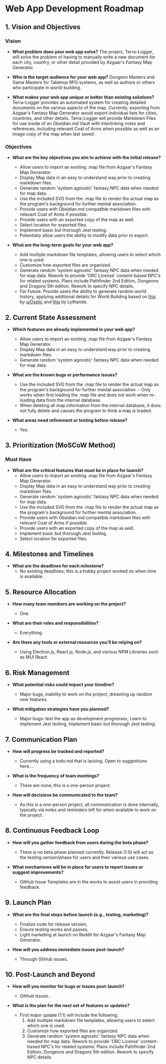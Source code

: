 # Web App Development Roadmap

## 1. Vision and Objectives

### Vision

- **What problem does your web app solve?**
  The project, Terra-Logger, will solve the problem of having to manually write a new document for each city, country, or other detail provided by Azgaar's Fantasy Map Generator.

- **Who is the target audience for your web app?**
  Dungeon Masters and Game Masters for Tabletop RPG systems, as well as authors or others who participate in world-building.

- **What makes your web app unique or better than existing solutions?**
  Terra-Logger provides an automated system for creating detailed documents on the various aspects of the map. Currently, exporting from Azgaar's Fantasy Map Generator would export individual lists for cities, countries, and other details. Terra-Logger will provide Markdown Files for use inside of an Obsidian.md Vault with interlinking notes and references, including relevant Coat of Arms when possible as well as an image copy of the map when last saved.

### Objectives

- **What are the key objectives you aim to achieve with the initial release?**

  - Allow users to import an existing .map file from Azgaar's Fantasy Map Generator.
  - Display Map data in an easy to understand way prior to creating markdown files.
  - Generate random 'system agnostic' fantasy NPC data when needed for map data.
  - Use the included SVG from the .map file to render the actual map as the program's background for further mental association.
  - Provide users with Obsidian.md compatible markdown files with relevant Coat of Arms if possible.
  - Provide users with an exported copy of the map as well.
  - Select location for exported files.
  - Implement basic but thorough Jest testing.
  - Potentially allow users the ability to modify data prior to export.

- **What are the long-term goals for your web app?**
  - Add multiple markdown file templates, allowing users to select which one is used.
  - Customize how exported files are organized.
  - Generate random 'system agnostic' fantasy NPC data when needed for map data. Rework to provide 'ORC License' content-based NPC's for related systems. Plans include Pathfinder 2nd Edition, Dungeons and Dragons 5th edition. Rework to specify NPC details.
  - Far Future: Provide users the ability to generate random world history, applying additional details for World Building based on [this](https://www.reddit.com/r/worldbuilding/comments/9ugp4r/hey_squad_so_ive_got_an_idea_for_easy_world/) by [u/Oselic](https://www.reddit.com/user/Osellic/) and [this](https://docs.google.com/spreadsheets/d/1QbuVTfTYSczRJIRbffGPDhv6jEMxoa-RyIgi1ityV8U/edit#gid=560919452) by Lythande.

## 2. Current State Assessment

- **Which features are already implemented in your web app?**

  - Allow users to import an existing .map file from Azgaar's Fantasy Map Generator.
  - Display Map data in an easy to understand way prior to creating markdown files.
  - Generate random 'system agnostic' fantasy NPC data when needed for map data.

- **What are the known bugs or performance issues?**

  - Use the included SVG from the .map file to render the actual map as the program's background for further mental association. - Only works when first loading the .map file and does not work when re-loading data from the internal database.
  - When deleting all map information from the internal database, it does not fully delete and causes the program to think a map is loaded.

- **What areas need refinement or testing before release?**
  - Yes.

## 3. Prioritization (MoSCoW Method)

### Must Have

- **What are the critical features that must be in place for launch?**
  - Allow users to import an existing .map file from Azgaar's Fantasy Map Generator.
  - Display Map data in an easy to understand way prior to creating markdown files.
  - Generate random 'system agnostic' fantasy NPC data when needed for map data.
  - Use the included SVG from the .map file to render the actual map as the program's background for further mental association.
  - Provide users with Obsidian.md compatible markdown files with relevant Coat of Arms if possible.
  - Provide users with an exported copy of the map as well.
  - Implement basic but thorough Jest testing.
  - Select location for exported files.

## 4. Milestones and Timelines

- **What are the deadlines for each milestone?**
  - No existing deadlines; this is a hobby project worked on when time is available.

## 5. Resource Allocation

- **How many team members are working on the project?**

  - One.

- **What are their roles and responsibilities?**

  - Everything.

- **Are there any tools or external resources you'll be relying on?**
  - Using Electron.js, React.js, Node.js, and various NPM Libraries such as MUI React.

## 6. Risk Management

- **What potential risks could impact your timeline?**

  - Major bugs, inability to work on the project, dreaming up random new features.

- **What mitigation strategies have you planned?**
  - Major bugs: test the app as development progresses, Learn to implement Jest testing, Implement basic but thorough Jest testing.

## 7. Communication Plan

- **How will progress be tracked and reported?**

  - Currently using a todo.md that is lacking. Open to suggestions here....

- **What is the frequency of team meetings?**

  - There are none; this is a one-person project.

- **How will decisions be communicated to the team?**
  - As this is a one-person project, all communication is done internally, typically via notes and reminders left for when available to work on the project.

## 8. Continuous Feedback Loop

- **How will you gather feedback from users during the beta phase?**

  - There is no beta phase planned currently. Release (1.0) will act as the testing version/phase for users and their various use cases.

- **What mechanisms will be in place for users to report issues or suggest improvements?**
  - GitHub Issue Templates are in the works to assist users in providing feedback.

## 9. Launch Plan

- **What are the final steps before launch (e.g., testing, marketing)?**

  - Finalize code for release version,
  - Ensure testing works and passes,
  - Light marketing at launch on Reddit for Azgaar's Fantasy Map Generator.

- **How will you address immediate issues post-launch?**
  - Through GitHub issues.

## 10. Post-Launch and Beyond

- **How will you monitor for bugs or issues post-launch?**

  - GitHub issues.

- **What is the plan for the next set of features or updates?**
  - First major update (1.1) will include the following:
    1. Add multiple markdown file templates, allowing users to select which one is used.
    2. Customize how exported files are organized.
    3. Generate random 'system agnostic' fantasy NPC data when needed for map data. Rework to provide 'ORC License' content-based NPC's for related systems. Plans include Pathfinder 2nd Edition, Dungeons and Dragons 5th edition. Rework to specify NPC details.
